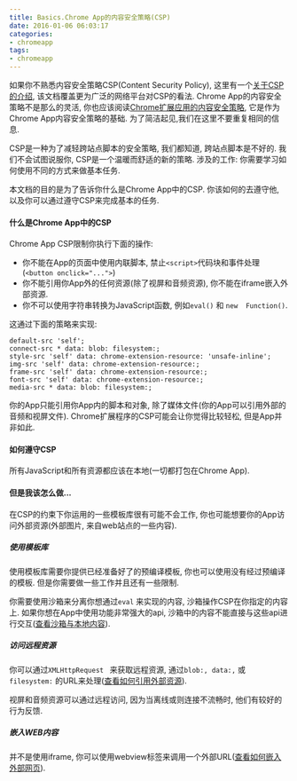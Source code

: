 ```yaml
---
title: Basics.Chrome App的内容安全策略(CSP)
date: 2016-01-06 06:03:17
categories:
- chromeapp
tags:
- chromeapp
---
```


如果你不熟悉内容安全策略CSP(Content Security Policy), 这里有一个[关于CSP的介绍](http://www.html5rocks.com/en/tutorials/security/content-security-policy/), 该文档覆盖更为广泛的网络平台对CSP的看法. Chrome App的内容安全策略不是那么的灵活, 你也应该阅读[Chrome扩展应用的内容安全策略](https://developer.chrome.com/extensions/contentSecurityPolicy), 它是作为Chrome App内容安全策略的基础. 为了简洁起见,我们在这里不要重复相同的信息.

CSP是一种为了减轻跨站点脚本的安全策略, 我们都知道, 跨站点脚本是不好的. 我们不会试图说服你, CSP是一个温暖而舒适的新的策略. 涉及的工作: 你需要学习如何使用不同的方式来做基本任务.

本文档的目的是为了告诉你什么是Chrome App中的CSP. 你该如何的去遵守他, 以及你可以通过遵守CSP来完成基本的任务.

<!--more-->

#### 什么是Chrome App中的CSP
Chrome App CSP限制你执行下面的操作:

- 你不能在App的页面中使用内联脚本, 禁止`<script>`代码块和事件处理(`<button onclick="...">`)
- 你不能引用你App外的任何资源(除了视屏和音频资源), 你不能在iframe嵌入外部资源.
- 你不可以使用字符串转换为JavaScript函数, 例如`eval()` 和 `new  Function()`.

这通过下面的策略来实现:
```
default-src 'self';
connect-src * data: blob: filesystem:;
style-src 'self' data: chrome-extension-resource: 'unsafe-inline';
img-src 'self' data: chrome-extension-resource:;
frame-src 'self' data: chrome-extension-resource:;
font-src 'self' data: chrome-extension-resource:;
media-src * data: blob: filesystem:;
```

你的App只能引用你App内的脚本和对象, 除了媒体文件(你的App可以引用外部的音频和视屏文件). Chrome扩展程序的CSP可能会让你觉得比较轻松, 但是App并非如此.

#### 如何遵守CSP
所有JavaScript和所有资源都应该在本地(一切都打包在Chrome App).

#### 但是我该怎么做...
在CSP的约束下你运用的一些模板库很有可能不会工作, 你也可能想要你的App访问外部资源(外部图片, 来自web站点的一些内容).

##### 使用模板库
使用模板库需要你提供已经准备好了的预编译模板, 你也可以使用没有经过预编译的模板. 但是你需要做一些工作并且还有一些限制.

你需要使用沙箱来分离你想通过`eval` 来实现的内容, 沙箱操作CSP在你指定的内容上. 如果你想在App中使用功能非常强大的api, 沙箱中的内容不能直接与这些api进行交互([查看沙箱与本地内容](https://developer.chrome.com/apps/app_external#sandboxing)).

##### 访问远程资源
你可以通过`XMLHttpRequest ` 来获取远程资源, 通过`blob:, data:,` 或`filesystem:` 的URL来处理([查看如何引用外部资源](https://developer.chrome.com/apps/app_external#external)).

视屏和音频资源可以通过远程访问, 因为当离线或则连接不流畅时, 他们有较好的行为反馈.

##### 嵌入WEB内容
并不是使用iframe, 你可以使用webview标签来调用一个外部URL([查看如何嵌入外部网页](https://developer.chrome.com/apps/app_external#webview)).
